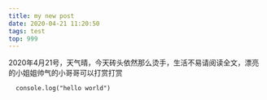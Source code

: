 ```yaml
---
title: my new post
date: 2020-04-21 11:20:50
tags: test
top: 999
---
```

2020年4月21号，天气晴，今天砖头依然那么烫手，生活不易请阅读全文，漂亮的小姐姐帅气的小哥哥可以打赏打赏
```
  console.log("hello world")
```